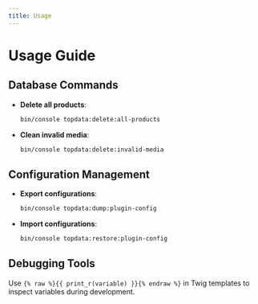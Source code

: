 ```yaml
---
title: Usage
---
```

# Usage Guide

## Database Commands

- **Delete all products**: 
  ```bash
  bin/console topdata:delete:all-products
  ```
  
- **Clean invalid media**: 
  ```bash
  bin/console topdata:delete:invalid-media
  ```

## Configuration Management

- **Export configurations**: 
  ```bash
  bin/console topdata:dump:plugin-config
  ```
  
- **Import configurations**: 
  ```bash
  bin/console topdata:restore:plugin-config
  ```

## Debugging Tools

Use `{% raw %}{{ print_r(variable) }}{% endraw %}` in Twig templates to inspect variables during development.